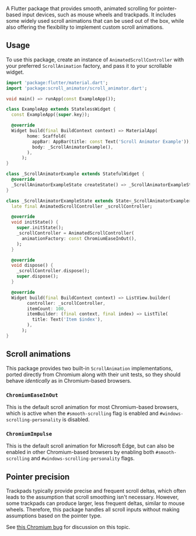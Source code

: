 A Flutter package that provides smooth, animated scrolling for pointer-based
input devices, such as mouse wheels and trackpads. It includes some widely used
scroll animations that can be used out of the box, while also offering
the flexibility to implement custom scroll animations.

## Usage

To use this package, create an instance of `AnimatedScrollController` with your
preferred `ScrollAnimation` factory, and pass it to your scrollable widget.

```dart
import 'package:flutter/material.dart';
import 'package:scroll_animator/scroll_animator.dart';

void main() => runApp(const ExampleApp());

class ExampleApp extends StatelessWidget {
  const ExampleApp({super.key});

  @override
  Widget build(final BuildContext context) => MaterialApp(
        home: Scaffold(
          appBar: AppBar(title: const Text('Scroll Animator Example')),
          body: _ScrollAnimatorExample(),
        ),
      );
}

class _ScrollAnimatorExample extends StatefulWidget {
  @override
  _ScrollAnimatorExampleState createState() => _ScrollAnimatorExampleState();
}

class _ScrollAnimatorExampleState extends State<_ScrollAnimatorExample> {
  late final AnimatedScrollController _scrollController;

  @override
  void initState() {
    super.initState();
    _scrollController = AnimatedScrollController(
      animationFactory: const ChromiumEaseInOut(),
    );
  }

  @override
  void dispose() {
    _scrollController.dispose();
    super.dispose();
  }

  @override
  Widget build(final BuildContext context) => ListView.builder(
        controller: _scrollController,
        itemCount: 100,
        itemBuilder: (final context, final index) => ListTile(
          title: Text('Item $index'),
        ),
      );
}
```

## Scroll animations

This package provides two built-in `ScrollAnimation` implementations, ported
directly from Chromium along with their unit tests, so they should behave
*identically* as in Chromium-based browsers.

### `ChromiumEaseInOut`

This is the default scroll animation for most Chromium-based browsers,
which is active when the `#smooth-scrolling` flag is enabled and
`#windows-scrolling-personality` is disabled.

### `ChromiumImpulse`

This is the default scroll animation for Microsoft Edge, but can also be
enabled in other Chromium-based browsers by enabling both `#smooth-scrolling`
and `#windows-scrolling-personality` flags.

## Pointer precision

Trackpads typically provide precise and frequent scroll deltas, which often
leads to the assumption that scroll smoothing isn't necessary. However, some
trackpads can produce larger, less frequent deltas, similar to mouse wheels.
Therefore, this package handles all scroll inputs without making assumptions
based on the pointer type.

See [this Chromium bug](http://crbug.com/545234) for discussion on this topic.
